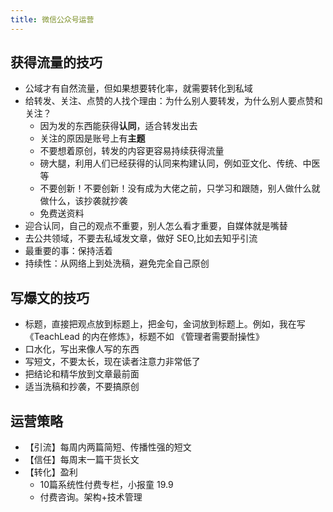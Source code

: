 ```yaml
---
title: 微信公众号运营
---
```


## 获得流量的技巧

- 公域才有自然流量，但如果想要转化率，就需要转化到私域
- 给转发、关注、点赞的人找个理由：为什么别人要转发，为什么别人要点赞和关注？
  - 因为发的东西能获得**认同**，适合转发出去
  - 关注的原因是账号上有**主题**
  - 不要想着原创，转发的内容更容易持续获得流量
  - 磅大腿，利用人们已经获得的认同来构建认同，例如亚文化、传统、中医等
  - 不要创新！不要创新！没有成为大佬之前，只学习和跟随，别人做什么就做什么，该抄袭就抄袭
  - 免费送资料
- 迎合认同，自己的观点不重要，别人怎么看才重要，自媒体就是嘴替
- 去公共领域，不要去私域发文章，做好 SEO,比如去知乎引流
- 最重要的事：保持活着
- 持续性：从网络上到处洗稿，避免完全自己原创

## 写爆文的技巧

- 标题，直接把观点放到标题上，把金句，金词放到标题上。例如，我在写《TeachLead 的内在修炼》，标题不如 《管理者需要耐操性》
- 口水化，写出来像人写的东西
- 写短文，不要太长，现在读者注意力非常低了
- 把结论和精华放到文章最前面
- 适当洗稿和抄袭，不要搞原创

## 运营策略

- 【引流】每周内两篇简短、传播性强的短文
- 【信任】每周末一篇干货长文
- 【转化】盈利 
  - 10篇系统性付费专栏，小报童 19.9 
  - 付费咨询。架构+技术管理